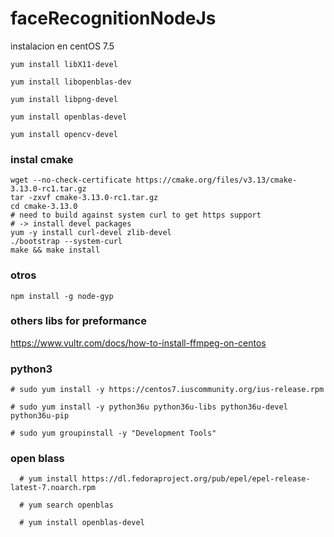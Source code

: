 # faceRecognitionNodeJs
instalacion en centOS 7.5 
```
yum install libX11-devel
```
```
yum install libopenblas-dev
```
```
yum install libpng-devel
```
```
yum install openblas-devel
```

```
yum install opencv-devel
```
### instal cmake
```
wget --no-check-certificate https://cmake.org/files/v3.13/cmake-3.13.0-rc1.tar.gz
tar -zxvf cmake-3.13.0-rc1.tar.gz
cd cmake-3.13.0
# need to build against system curl to get https support
# -> install devel packages
yum -y install curl-devel zlib-devel
./bootstrap --system-curl
make && make install
```
### otros
```
npm install -g node-gyp
```
### others libs for preformance
https://www.vultr.com/docs/how-to-install-ffmpeg-on-centos
### python3
```
# sudo yum install -y https://centos7.iuscommunity.org/ius-release.rpm
```
```
# sudo yum install -y python36u python36u-libs python36u-devel python36u-pip
```
```
# sudo yum groupinstall -y "Development Tools"
```

### open blass
```
  # yum install https://dl.fedoraproject.org/pub/epel/epel-release-latest-7.noarch.rpm
```
```
  # yum search openblas
```
```
  # yum install openblas-devel
```
